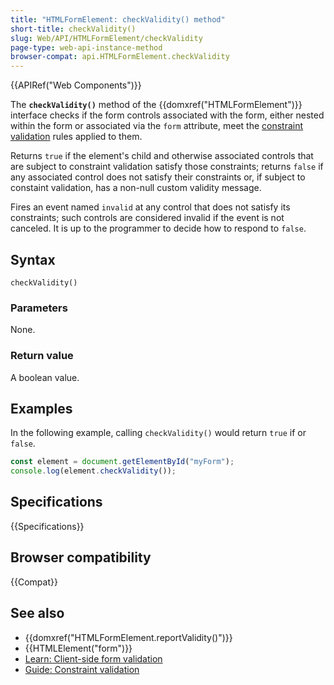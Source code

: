 ```yaml
---
title: "HTMLFormElement: checkValidity() method"
short-title: checkValidity()
slug: Web/API/HTMLFormElement/checkValidity
page-type: web-api-instance-method
browser-compat: api.HTMLFormElement.checkValidity
---
```


{{APIRef("Web Components")}}

The **`checkValidity()`** method of the {{domxref("HTMLFormElement")}} interface checks if the form controls associated with the form, either nested within the form or associated via the `form` attribute, meet the [constraint validation](/en-US/docs/Web/HTML/Constraint_validation) rules applied to them.

Returns `true` if the element's child and otherwise associated controls that are subject to constraint validation satisfy those constraints; returns `false` if any associated control does not satisfy their constraints or, if subject to constaint validation, has a non-null custom validity message.

Fires an event named `invalid` at any control that does not satisfy its constraints; such controls are considered invalid if the event is not canceled. It is up to the programmer to decide how to respond to `false`.

## Syntax

```js-nolint
checkValidity()
```

### Parameters

None.

### Return value

A boolean value.

## Examples

In the following example, calling `checkValidity()` would return `true` if or `false`.

```js
const element = document.getElementById("myForm");
console.log(element.checkValidity());
```

## Specifications

{{Specifications}}

## Browser compatibility

{{Compat}}

## See also

- {{domxref("HTMLFormElement.reportValidity()")}}
- {{HTMLElement("form")}}
- [Learn: Client-side form validation](/en-US/docs/Learn/Forms/Form_validation)
- [Guide: Constraint validation](/en-US/docs/Web/HTML/Constraint_validation)
